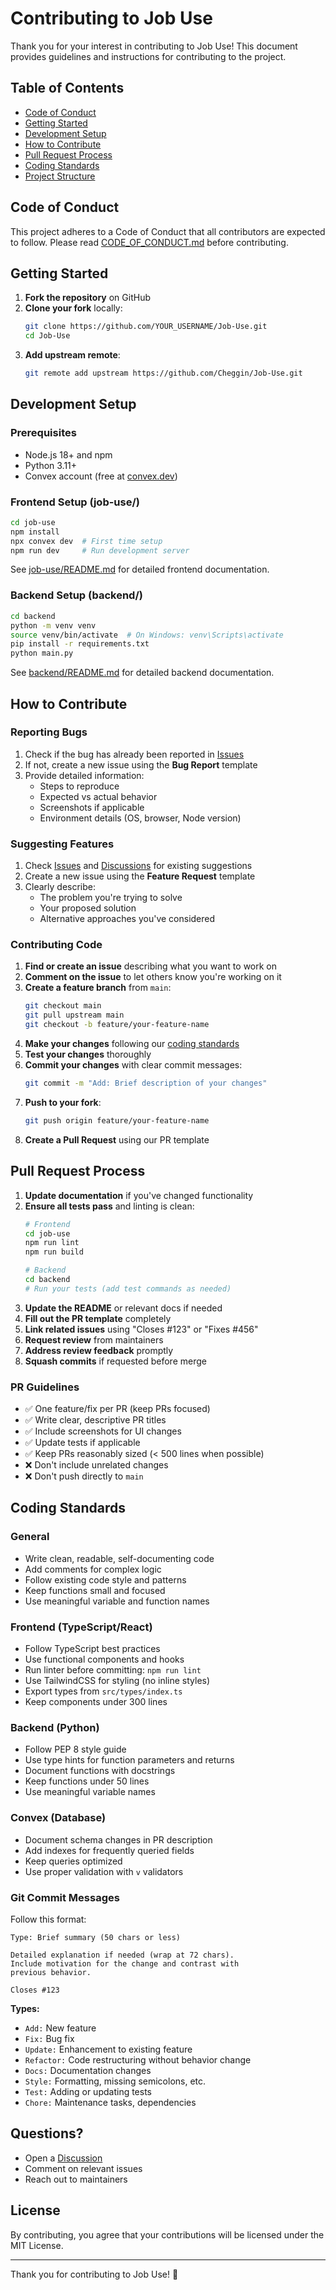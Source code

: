 # Contributing to Job Use

Thank you for your interest in contributing to Job Use! This document provides guidelines and instructions for contributing to the project.

## Table of Contents

- [Code of Conduct](#code-of-conduct)
- [Getting Started](#getting-started)
- [Development Setup](#development-setup)
- [How to Contribute](#how-to-contribute)
- [Pull Request Process](#pull-request-process)
- [Coding Standards](#coding-standards)
- [Project Structure](#project-structure)

## Code of Conduct

This project adheres to a Code of Conduct that all contributors are expected to follow. Please read [CODE_OF_CONDUCT.md](CODE_OF_CONDUCT.md) before contributing.

## Getting Started

1. **Fork the repository** on GitHub
2. **Clone your fork** locally:
   ```bash
   git clone https://github.com/YOUR_USERNAME/Job-Use.git
   cd Job-Use
   ```
3. **Add upstream remote**:
   ```bash
   git remote add upstream https://github.com/Cheggin/Job-Use.git
   ```

## Development Setup

### Prerequisites

- Node.js 18+ and npm
- Python 3.11+
- Convex account (free at [convex.dev](https://convex.dev))

### Frontend Setup (job-use/)

```bash
cd job-use
npm install
npx convex dev  # First time setup
npm run dev     # Run development server
```

See [job-use/README.md](job-use/README.md) for detailed frontend documentation.

### Backend Setup (backend/)

```bash
cd backend
python -m venv venv
source venv/bin/activate  # On Windows: venv\Scripts\activate
pip install -r requirements.txt
python main.py
```

See [backend/README.md](backend/README.md) for detailed backend documentation.

## How to Contribute

### Reporting Bugs

1. Check if the bug has already been reported in [Issues](https://github.com/Cheggin/Job-Use/issues)
2. If not, create a new issue using the **Bug Report** template
3. Provide detailed information:
   - Steps to reproduce
   - Expected vs actual behavior
   - Screenshots if applicable
   - Environment details (OS, browser, Node version)

### Suggesting Features

1. Check [Issues](https://github.com/Cheggin/Job-Use/issues) and [Discussions](https://github.com/Cheggin/Job-Use/discussions) for existing suggestions
2. Create a new issue using the **Feature Request** template
3. Clearly describe:
   - The problem you're trying to solve
   - Your proposed solution
   - Alternative approaches you've considered

### Contributing Code

1. **Find or create an issue** describing what you want to work on
2. **Comment on the issue** to let others know you're working on it
3. **Create a feature branch** from `main`:
   ```bash
   git checkout main
   git pull upstream main
   git checkout -b feature/your-feature-name
   ```
4. **Make your changes** following our [coding standards](#coding-standards)
5. **Test your changes** thoroughly
6. **Commit your changes** with clear commit messages:
   ```bash
   git commit -m "Add: Brief description of your changes"
   ```
7. **Push to your fork**:
   ```bash
   git push origin feature/your-feature-name
   ```
8. **Create a Pull Request** using our PR template

## Pull Request Process

1. **Update documentation** if you've changed functionality
2. **Ensure all tests pass** and linting is clean:
   ```bash
   # Frontend
   cd job-use
   npm run lint
   npm run build

   # Backend
   cd backend
   # Run your tests (add test commands as needed)
   ```
3. **Update the README** or relevant docs if needed
4. **Fill out the PR template** completely
5. **Link related issues** using "Closes #123" or "Fixes #456"
6. **Request review** from maintainers
7. **Address review feedback** promptly
8. **Squash commits** if requested before merge

### PR Guidelines

- ✅ One feature/fix per PR (keep PRs focused)
- ✅ Write clear, descriptive PR titles
- ✅ Include screenshots for UI changes
- ✅ Update tests if applicable
- ✅ Keep PRs reasonably sized (< 500 lines when possible)
- ❌ Don't include unrelated changes
- ❌ Don't push directly to `main`

## Coding Standards

### General

- Write clean, readable, self-documenting code
- Add comments for complex logic
- Follow existing code style and patterns
- Keep functions small and focused
- Use meaningful variable and function names

### Frontend (TypeScript/React)

- Follow TypeScript best practices
- Use functional components and hooks
- Run linter before committing: `npm run lint`
- Use TailwindCSS for styling (no inline styles)
- Export types from `src/types/index.ts`
- Keep components under 300 lines

### Backend (Python)

- Follow PEP 8 style guide
- Use type hints for function parameters and returns
- Document functions with docstrings
- Keep functions under 50 lines
- Use meaningful variable names

### Convex (Database)

- Document schema changes in PR description
- Add indexes for frequently queried fields
- Keep queries optimized
- Use proper validation with `v` validators

### Git Commit Messages

Follow this format:
```
Type: Brief summary (50 chars or less)

Detailed explanation if needed (wrap at 72 chars).
Include motivation for the change and contrast with
previous behavior.

Closes #123
```

**Types:**
- `Add:` New feature
- `Fix:` Bug fix
- `Update:` Enhancement to existing feature
- `Refactor:` Code restructuring without behavior change
- `Docs:` Documentation changes
- `Style:` Formatting, missing semicolons, etc.
- `Test:` Adding or updating tests
- `Chore:` Maintenance tasks, dependencies


## Questions?

- Open a [Discussion](https://github.com/Cheggin/Job-Use/discussions)
- Comment on relevant issues
- Reach out to maintainers

## License

By contributing, you agree that your contributions will be licensed under the MIT License.

---

Thank you for contributing to Job Use! 🚀